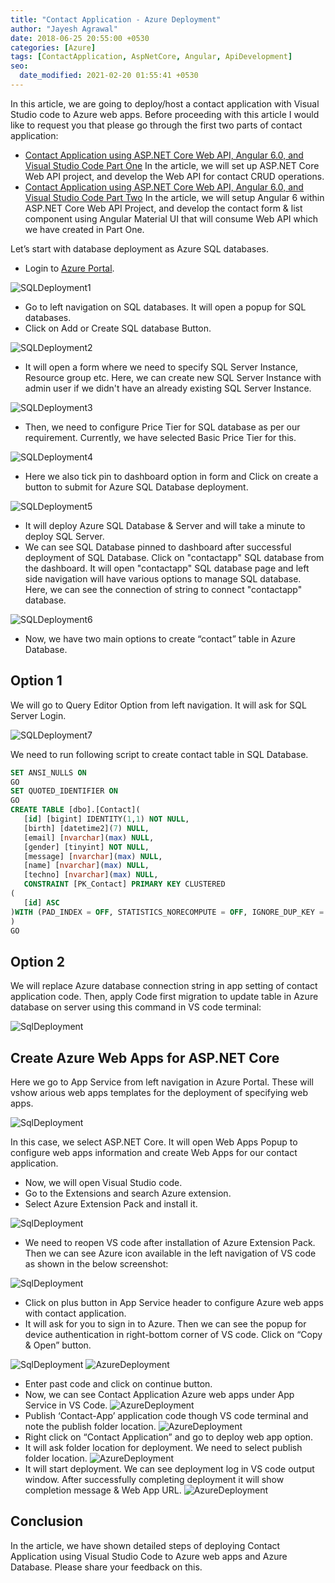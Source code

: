 ```yaml
---
title: "Contact Application - Azure Deployment"
author: "Jayesh Agrawal"
date: 2018-06-25 20:55:00 +0530
categories: [Azure]
tags: [ContactApplication, AspNetCore, Angular, ApiDevelopment]
seo:
  date_modified: 2021-02-20 01:55:41 +0530
---
```


In this article, we are going to deploy/host a contact application with Visual Studio code to Azure web apps.
Before proceeding with this article I would like to request you that please go through the  first two parts of contact application:

- [Contact Application using ASP.NET Core Web API, Angular 6.0, and Visual Studio Code Part One](https://crack-codes.blogspot.com/2018/05/contact-app-using-aspnet-core-angular-part-one.html)
In the article, we will set up ASP.NET Core Web API project, and develop the Web API for contact CRUD operations.
- [Contact Application using ASP.NET Core Web API, Angular 6.0, and Visual Studio Code Part Two](https://crack-codes.blogspot.com/2018/06/contact-app-using-aspnet-core-angular-part-two.html)
In the article, we will setup Angular 6 within ASP.NET Core Web API Project, and develop the contact form & list component using Angular Material UI that will consume Web API which we have created in Part One.

Let’s start with database deployment as Azure SQL databases.

- Login to [Azure Portal](https://portal.azure.com/).

![SQLDeployment1](https://3.bp.blogspot.com/-5H2OnIvT4sQ/W0HBrTY5TfI/AAAAAAAAAj4/KziQm_E-FPQCP8i604Rk3khpVuNwdc8swCEwYBhgL/s320/sql1.png)

- Go to left navigation on SQL databases. It will open a popup for SQL databases.
- Click on Add or Create SQL database Button.

![SQLDeployment2](https://2.bp.blogspot.com/-vFlta5cNfcs/W0HBuzgRBII/AAAAAAAAAkk/aR8n_n1AKlgD4BcPZttsTGaectMTjplSgCEwYBhgL/s1600/sql2.png)

- It will open a form where we need to specify SQL Server Instance, Resource group etc. Here, we can create new SQL Server Instance with admin user if we didn't have an already existing SQL Server Instance.

![SQLDeployment3](https://2.bp.blogspot.com/-ffIoZ8zsVI8/W0HBviOi2NI/AAAAAAAAAlY/uWkx-RJYpL0Ullfsxu4Tma6HOyJlohtdACEwYBhgL/s1600/sql3.png)

- Then, we need to configure Price Tier for SQL database as per our requirement. Currently, we have selected Basic Price Tier for this.

![SQLDeployment4](https://2.bp.blogspot.com/-HZeqriQT0dQ/W0HBwFY_d4I/AAAAAAAAAlU/9ohlAdF8qmcnezivjh8QRyTvX-BODtFmACEwYBhgL/s1600/sql4.png)

- Here we also tick pin to dashboard option in form and Click on create a button to submit for Azure SQL Database deployment.

![SQLDeployment5](https://2.bp.blogspot.com/-F74WIQf0bvY/W0HBwYK60KI/AAAAAAAAAlk/Xq8i3HVz0_Uuz1ceLkl-INhwpfRf95_oACEwYBhgL/s1600/sql5.png)

- It will deploy Azure SQL Database & Server and will take a minute to deploy SQL Server.
- We can see SQL Database pinned to dashboard after successful deployment of SQL Database. Click on "contactapp" SQL database from the dashboard. It will open "contactapp" SQL database page and left side navigation will have various options to manage SQL database. Here, we can see the connection of string to connect "contactapp" database.

![SQLDeployment6](https://2.bp.blogspot.com/-lw9LE5Hhs9k/W0HBwxjSg2I/AAAAAAAAAlc/jaH1cX8iApELTqiwuRaKZAVKg8Dp9lnjACEwYBhgL/s1600/sql7.png)

- Now, we have two main options to create “contact” table in Azure Database.

## Option 1

We will go to Query Editor Option from left navigation. It will ask for SQL Server Login.

![SQLDeployment7](https://2.bp.blogspot.com/-Lma6RdJ9Mns/W0HBxIHj8wI/AAAAAAAAAlg/qSPhoEQu6-ITUqVg22SFJLUlsVw_zvjNwCEwYBhgL/s1600/sql8.png)

We need to run following script to create contact table in SQL Database.
```sql
SET ANSI_NULLS ON    
GO      
SET QUOTED_IDENTIFIER ON    
GO      
CREATE TABLE [dbo].[Contact](    
   [id] [bigint] IDENTITY(1,1) NOT NULL,      
   [birth] [datetime2](7) NULL,      
   [email] [nvarchar](max) NULL,      
   [gender] [tinyint] NOT NULL,      
   [message] [nvarchar](max) NULL,      
   [name] [nvarchar](max) NULL,      
   [techno] [nvarchar](max) NULL,      
   CONSTRAINT [PK_Contact] PRIMARY KEY CLUSTERED    
(      
   [id] ASC      
)WITH (PAD_INDEX = OFF, STATISTICS_NORECOMPUTE = OFF, IGNORE_DUP_KEY = OFF, ALLOW_ROW_LOCKS = ON, ALLOW_PAGE_LOCKS = ON)      
)      
GO   
```

## Option 2
We will replace Azure database connection string in app setting of contact application code. Then, apply Code first migration to update table in Azure database on server using this command in VS code terminal:

![SqlDeployment](https://2.bp.blogspot.com/-hjA86oz8tuI/W0HBwzmd28I/AAAAAAAAAlk/9O9uO6qHx8ErZQg4M-y2W-WfNFaiE6QgQCEwYBhgL/s1600/sql9.png)

## Create Azure Web Apps for ASP.NET Core
Here we go to App Service from left navigation in Azure Portal. These will vshow arious web apps templates for the deployment of specifying web apps.

![SqlDeployment](https://2.bp.blogspot.com/-3HcSjGnO4kM/W0HBrjPKmYI/AAAAAAAAAlg/ro1uDhMLPiQWsN9Aq3Nv5uuY5N2NqYb-gCEwYBhgL/s1600/sql10.png)

In this case, we select ASP.NET Core. It will open Web Apps Popup to configure web apps information and create Web Apps for our contact application.

- Now, we will open Visual Studio code.
- Go to the Extensions and search Azure extension.
- Select Azure Extension Pack and install it.

![SqlDeployment](https://4.bp.blogspot.com/-AQit7vUkTpg/W0HBr0sDLFI/AAAAAAAAAlQ/dY9Hkaq7UvAW0eYLlo7VflaO-NJnJ-J7ACEwYBhgL/s1600/sql12.png)

- We need to reopen VS code after installation of Azure Extension Pack. Then we can see Azure icon available in the left navigation of VS code as shown in the below screenshot:

![SqlDeployment](https://3.bp.blogspot.com/-EqpgaU-r9oE/W0HBsSntQvI/AAAAAAAAAlU/RLBDnwaHd94dxUa0aVEdv9fZ7cxMNSA1ACEwYBhgL/s1600/sql13.png)

- Click on plus button in App Service header to configure Azure web apps with contact application.
- It will ask for you to sign in to Azure. Then we can see the popup for device authentication in right-bottom corner of VS code. Click on “Copy & Open” button.

![SqlDeployment](https://3.bp.blogspot.com/-qrtDvmYVQGY/W0HBsarNPmI/AAAAAAAAAlU/gfnZeQbSB-cZQmdMt1goNXADLnb0AI3dQCEwYBhgL/s1600/sql14.png)
![AzureDeployment](https://4.bp.blogspot.com/-UKY23MhIv7U/W0HBs9VHdYI/AAAAAAAAAlY/AljeEwCmpiM9R6SQtUYZk3dOjnX9TXxGgCEwYBhgL/s1600/sql15.png)

- Enter past code and click on continue button.
- Now, we can see Contact Application Azure web apps under App Service in VS Code.
![AzureDeployment](https://4.bp.blogspot.com/-FlIRwnu-7oQ/W0HBtU8metI/AAAAAAAAAlM/BniingWvNdoJ4QpVqL9798zq3fp_akh6wCEwYBhgL/s1600/sql17.png)
- Publish ‘Contact-App’ application code though VS code terminal and note the publish folder location.
![AzureDeployment](https://4.bp.blogspot.com/-AfALXy_47Zk/W0HBt9MCZqI/AAAAAAAAAlQ/q3yZQNZ3ChkDuI984jI60iVqN_ZP9Hf_gCEwYBhgL/s1600/sql18.png)
- Right click on “Contact Application” and go to deploy web app option.
- It will ask folder location for deployment. We need to select publish folder location.
![AzureDeployment](https://3.bp.blogspot.com/-nxBnGcEs6Gc/W0HBu6W6WiI/AAAAAAAAAlg/o5b0bJZa3lo7ROnEVX7l2bm-5uiFinXywCEwYBhgL/s1600/sql20.png)
- It will start deployment. We can see deployment log in VS code output window. After successfully completing deployment it will show completion message & Web App URL.
![AzureDeployment](https://3.bp.blogspot.com/-diKdWTx9wZU/W0HBvZTvb3I/AAAAAAAAAlQ/URlLUCT0HvY5Q-oOt0obQH0lpM_VwWiPACEwYBhgL/s1600/sql21.png)

## Conclusion
In the article, we have shown detailed steps of deploying Contact Application using Visual Studio Code to Azure web apps and Azure Database. Please share your feedback on this. 
